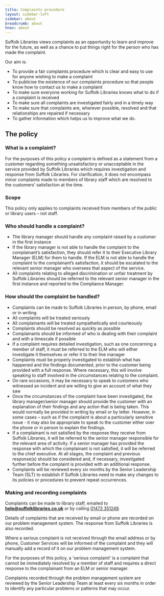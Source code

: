 ```yaml
---
title: Complaints procedure
layout: sidebar-left
sidebar: about
breadcrumb: about
hnav: about
---
```


Suffolk Libraries views complaints as an opportunity to learn and improve for the future, as well as a chance to put things right for the person who has made the complaint.

Our aim is:

* To provide a fair complaints procedure which is clear and easy to use for anyone wishing to make a complaint
* To publicise the existence of our complaints procedure so that people know how to contact us to make a complaint
* To make sure everyone working for Suffolk Libraries knows what to do if a complaint is received
* To make sure all complaints are investigated fairly and in a timely way
* To make sure that complaints are, wherever possible, resolved and that relationships are repaired if necessary
* To gather information which helps us to improve what we do.

## The policy

### What is a complaint?

For the purposes of this policy a complaint is defined as a statement from a customer regarding something unsatisfactory or unacceptable in the service provided by Suffolk Libraries which requires investigation and response from Suffolk Libraries. For clarification, it does not encompass minor complaints made to members of library staff which are resolved to the customers’ satisfaction at the time.

### Scope

This policy only applies to complaints received from members of the public or library users – not staff.

### Who should handle a complaint?

* The library manager should handle any complaint raised by a customer in the first instance
* If the library manager is not able to handle the complaint to the complainant’s satisfaction, they should refer it to their Executive Library Manager (ELM) for them to handle. If the ELM is not able to handle the complaint to the complainant’s satisfaction, it should be escalated to the relevant senior manager who oversees that aspect of the service.
* All complaints relating to alleged discrimination or unfair treatment by Suffolk Libraries should be referred to the relevant senior manager in the first instance and reported to the Compliance Manager.

### How should the complaint be handled?

* Complaints can be made to Suffolk Libraries in person, by phone, email or in writing
* All complaints will be treated seriously
* All complainants will be treated sympathetically and courteously
* Complaints should be resolved as quickly as possible
* Complainants should be informed of who is dealing with their complaint and with a timescale if possible
* If a complaint requires detailed investigation, such as one concerning a member of staff, it must be referred to the ELM who will either investigate it themselves or refer it to their line manager
* Complaints must be properly investigated to establish what has happened and the findings documented, prior to the customer being provided with a full response. Where necessary, this will involve speaking to staff involved in the circumstances relating to the complaint.
* On rare occasions, it may be necessary to speak to customers who witnessed an incident and are willing to give an account of what they saw
* Once the circumstances of the complaint have been investigated, the library manager/senior manager should provide the customer with an explanation of their findings and any action that is being taken. This would normally be provided in writing by email or by letter. However, in some cases – such as if the complaint is about a particularly sensitive issue - it may also be appropriate to speak to the customer either over the phone or in person to explain the findings.
* If a complainant is not satisfied by the response they receive from Suffolk Libraries, it will be referred to the senior manager responsible for the relevant area of activity. If a senior manager has provided the response with which the complainant is not satisfied, it will be referred to the chief executive. At all stages, the complaint and previous response(s) should be considered and, if necessary, investigated further before the complaint is provided with an additional response.
* Complaints will be reviewed every six months by the Senior Leadership Team (SLT) to establish if Suffolk Libraries need to make any changes to its policies or procedures to prevent repeat occurrences.

### Making and recording complaints

Complaints can be made to library staff, emailed to **help@suffolklibraries.co.uk** or by calling [01473 351249](tel:01473351249).

Details of complaints that are received by email or phone are recorded on our problem management system. The response from Suffolk Libraries is also recorded.

Where a serious complaint is not received through the email address or by phone, Customer Services will be informed of the complaint and they will manually add a record of it on our problem management system.

For the purposes of this policy, a 'serious complaint' is a complaint that cannot be immediately resolved by a member of staff and requires a direct response to the complainant from an ELM or senior manager.

Complaints recorded through the problem management system are reviewed by the Senior Leadership Team at least every six months in order to identify any particular problems or patterns that may occur.
